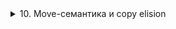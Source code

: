<details>
<summary>
10. Move-семантика и copy elision
</summary>

## Введение
Добрый день! Сегодня я расскажу о том, как в C++ движется (move-семантика) и исчезает (copy elision) «тяжёлый» копирующий код, чтобы программы работали быстрее и эффективнее. Мы разберём, какие бывают категории значений, как связываются ссылки, почему сигнатуры конструкторов перемещения именно такие, как работает `std::move`, а также разберём оптимизации копицирования — RVO и NRVO. И в конце обсудим, когда не нужно писать `return std::move(foo);`.

## I. Категории значений
1. **glvalue** (generalized lvalue) — общее понятие для lvalue и xvalue.  
2. **rvalue** — общее понятие для prvalue и xvalue.  
3. **lvalue** — значение, имеющее адрес (переменная, ссылка).  
4. **prvalue** (pure rvalue) — временное значение, не имеющее адреса (результат вызова функции по значению, литералы).  
5. **xvalue** (expiring value) — «умирающее» значение, которое можно перемещать (результат `static_cast<T&&>(obj)`, возвращаемый по `T&&`).

> В C++11/C++14 эти категории определялись раздельно; с введением C++17 упрощён новый prvalue, который уже «говорит» о возможности обязательной оптимизации копирования, но знать его глубоко не обязательно для гарантированного copy elision.

## II. Ссылки и правила привязки
- `T&` (lvalue-ссылка) может привязываться **только** к lvalue.  
- `const T&` может привязываться к любому значению (lvalue или rvalue), но не модифицирует его.  
- `T&&` (rvalue-ссылка) — **только** к rvalue (prvalue или xvalue).  

```cpp
int x = 10;
int&  lr = x;            // OK: lvalue → lvalue&
int&& rr1 = x;           // Ошибка: lvalue → rvalue&
int&& rr2 = 20;          // OK: prvalue → rvalue&
const int& cr = 30;      // OK: prvalue → const lvalue&
```

## III. Move-конструктор и move-assignment
**Сигнатуры**:  
```cpp
struct A {
    A(const A&);             // копирующий
    A(A&&) noexcept;         // перемещающий
    A& operator=(const A&);
    A& operator=(A&&) noexcept;
};
```

1. **Почему без `const` у `A&&`?**  
   - `const A&&` означало бы «невозможно изменить» временный объект → не имеет смысла, т.к. при перемещении мы обычно «воруем» внутреннее состояние (устанавливаем указатель в `nullptr` и т.п.).  
2. **Разрешение перегрузок**:  
   - При передаче lvalue → выберется копирующий конструктор (`A(const A&)`).  
   - При передаче rvalue → предпочитается move-конструктор (`A(A&&)`), т.к. он точнее соответствует аргументу rvalue.  
3. **`noexcept`**: критически важно для стандартных контейнеров (например, `vector`) — при реализации роста `vector` они перемещают элементы, и если перемещение гарантированно не бросает исключений, используется более быстрая стратегия без отката.

## IV. `std::move`
- **Что делает**: просто выполняет `static_cast<T&&>(x)`, превращая lvalue в xvalue.  
- **Почему «ничего не делает»**: это всего лишь приведение типа, без копирования или перемещения.  
- **Где используется**: когда вы хотите явно разрешить передачу внутренних ресурсов дальше, например:

```cpp
std::string foo();
std::string s = foo();           // здесь сработает RVO, но если бы не…
std::string t = std::move(s);    // «украли» буфер из s в t
```

- **Как реализовать свой**:

```cpp
template<typename T>
constexpr std::remove_reference_t<T>&& my_move(T&& t) noexcept {
    return static_cast<std::remove_reference_t<T>&&>(t);
}
```

## V. Copy elision: RVO и NRVO
### 1. Return Value Optimization (RVO)
Компилятор может **опустить** создание временного объекта при возвращении значения:

```cpp
A createA() {
    return A(…);      // объект создаётся сразу в месте назначения
}
A a = createA();      // без дополнительного копирования/перемещения
```

### 2. Named RVO (NRVO)
Аналогично, когда возвращаем **именованную** переменную:

```cpp
A createA2() {
    A tmp(…);
    // ... какие-то действия с tmp
    return tmp;       // tmp создаётся сразу в памяти a
}
```

> В C++17 и новее эти оптимизации гарантированы, даже если конструктор видимо бросает исключения.

## VI. `return std::move(foo);` — когда (не) нужно
- **Не нужно** в функциях, возвращающих по значению:
```cpp
A makeA() {
    A foo;
    // ...
    return foo;         // NRVO, а в C++17 гарантирован RVO
}
```
Если написать `return std::move(foo);`, вы **принудительно** отбросите NRVO, получите перемещение вместо идеального elision, и даже можете потерять в оптимизации.
- **Можно** использовать, если вы **на 100%** уверены, что NRVO не возможен и нужно именно перемещение (но таких случаев почти нет).

## Заключение
1. **Move-семантика** позволяет «перемещать» ресурсы без дорогостоящего копирования.  
2. **Copy elision** (RVO/NRVO) позволяет полностью **избежать** даже вызова перемещающих конструкторов при возврате по значению.  
3. **`std::move`** — это лишь приведение типа, которое дает компилятору право выбрать move-версию функции.  
4. Никогда **не** пишите `return std::move(foo);` без крайней необходимости — лучше довериться оптимизациям компилятора.
